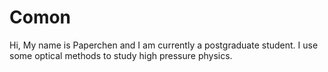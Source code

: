 # Comon
Hi, My name is Paperchen and I am currently a postgraduate student. I use some optical methods to study high pressure physics.
